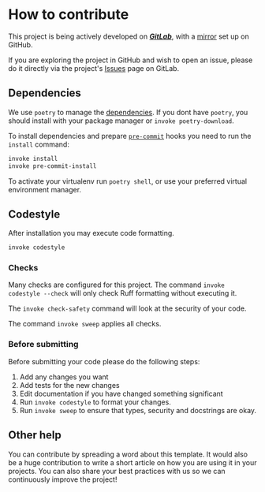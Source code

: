 # How to contribute

This project is being actively developed on [***GitLab***][1], with a [mirror][2] set up
on GitHub.

If you are exploring the project in GitHub and wish to open an issue, please do it
directly via the project's [Issues][3] page on GitLab.

## Dependencies

We use `poetry` to manage the [dependencies][4]. If you dont have `poetry`, you should
install with your package manager or `invoke poetry-download`.

To install dependencies and prepare [`pre-commit`][5] hooks you need to run the
`install` command:

```bash
invoke install
invoke pre-commit-install
```

To activate your virtualenv run `poetry shell`, or use your preferred virtual
environment manager.

## Codestyle

After installation you may execute code formatting.

```bash
invoke codestyle
```

### Checks

Many checks are configured for this project. The command `invoke codestyle --check` will
only check Ruff formatting without executing it.

The `invoke check-safety` command will look at the security of your code.

The command `invoke sweep` applies all checks.

### Before submitting

Before submitting your code please do the following steps:

1. Add any changes you want
1. Add tests for the new changes
1. Edit documentation if you have changed something significant
1. Run `invoke codestyle` to format your changes.
1. Run `invoke sweep` to ensure that types, security and docstrings are okay.

## Other help

You can contribute by spreading a word about this template. It would also be a huge
contribution to write a short article on how you are using it in your projects. You can
also share your best practices with us so we can continuously improve the project!

[1]: https://gitlab.com/galactipy/galactipy
[2]: https://github.com/galactipy/galactipy
[3]: https://gitlab.com/galactipy/galactipy/-/issues
[4]: https://github.com/python-poetry/poetry
[5]: https://pre-commit.com/
